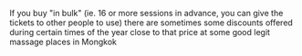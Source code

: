If you buy "in bulk" (ie. 16 or more sessions in advance, you can give the tickets to other people to use) there are sometimes some discounts offered during certain times of the year close to that price at some good legit massage places in Mongkok
